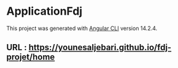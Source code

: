 # ApplicationFdj

This project was generated with [Angular CLI](https://github.com/angular/angular-cli) version 14.2.4.

## URL : https://younesaljebari.github.io/fdj-projet/home 

